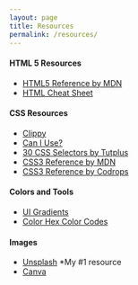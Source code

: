 ```yaml
---
layout: page
title: Resources
permalink: /resources/
---
```


#### HTML 5 Resources
* <a href="https://developer.mozilla.org/en-US/docs/Web/HTML/Element" target="_blank">HTML5 Reference by MDN</a>
* <a href="https://websitesetup.org/HTML5-cheat-sheet.pdf" target="_blank">HTML Cheat Sheet</a>

#### CSS Resources
* <a href="http://bennettfeely.com/clippy/" target="_blank">Clippy</a>
* <a href="https://caniuse.com" target="_blank">Can I Use?</a>
* <a href="https://code.tutsplus.com/tutorials/the-30-css-selectors-you-must-memorize--net-16048" target="_blank">30 CSS Selectors by Tutplus</a>
* <a href="https://developer.mozilla.org/en-US/docs/Web/CSS/Reference" target="_blank">CSS3 Reference by MDN</a>
* <a href="https://tympanus.net/codrops/css_reference/" target="_blank">CSS3 Reference by Codrops</a>

#### Colors and Tools
* <a href="https://uigradients.com/" target="_blank">UI Gradients</a>
* <a href="http://www.color-hex.com/" target="_blank">Color Hex Color Codes</a>

#### Images
* <a href="https://unsplash.com/" target="_blank">Unsplash</a> *My #1 resource
* <a href="https://www.canva.com/" target="_blank">Canva</a>
